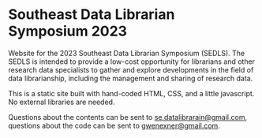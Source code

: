 # Southeast Data Librarian Symposium 2023

Website for the 2023 Southeast Data Librarian Symposium (SEDLS). The SEDLS is intended to provide a low-cost opportunity for librarians and other research data specialists to gather and explore developments in the field of data librarianship, including the management and sharing of research data.

This is a static site built with hand-coded HTML, CSS, and a little javascript.  No external libraries are needed.

Questions about the contents can be sent to se.datalibrarain@gmail.com, questions about the code can be sent to gwenexner@gmail.com.
